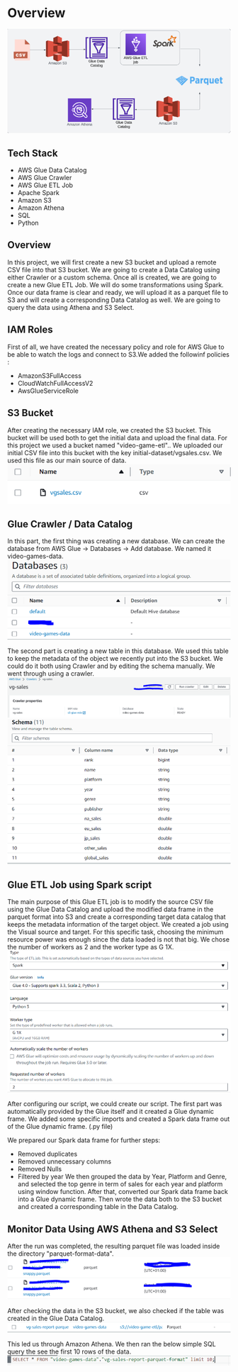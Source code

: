 # Overview
![architecture.PNG](architecture.PNG)

## Tech Stack 
* AWS Glue Data Catalog
* AWS Glue Crawler
* AWS Glue ETL Job
* Apache Spark
* Amazon S3
* Amazon Athena
* SQL
* Python

## Overview 
In this project, we will first create a new S3 bucket and upload a remote CSV file into that S3 bucket. We are going to create a Data Catalog using either Crawler or a custom schema. Once all is created, we are going to create a new Glue ETL Job. We will do some transformations using Spark. Once our data frame is clear and ready, we will upload it as a parquet file to S3 and will create a corresponding Data Catalog as well. We are going to query the data using Athena and S3 Select.

## IAM Roles 
First of all, we have created the necessary policy and role for AWS Glue to be able to watch the logs and connect to S3.We added the followinf policies : 
* AmazonS3FullAccess
* CloudWatchFullAccessV2
* AwsGlueServiceRole

## S3 Bucket
After creating the necessary IAM role, we created the S3 bucket. This bucket will be used both to get the initial data and upload the final data. For this project we used a bucket named "video-game-etl".. We uploaded our initial CSV file into this bucket with the key initial-dataset/vgsales.csv. We used this file as our main source of data.
![s3_initial_data.PNG](Images/S3_csv.PNG)

## Glue Crawler / Data Catalog
In this part, the first thing was creating a new database. We can create the database from AWS Glue -> Databases -> Add database. We named it video-games-data.
![database_glue.PNG](Images/glue_database.PNG)

The second part is creating a new table in this database. We used this table to keep the metadata of the object we recently put into the S3 bucket. We could do it both using Crawler and by editing the schema manually. We went through using a crawler.
![crawler.PNG](Images/glue_crawler.PNG)
![schema.PNG](Images/table_schema.PNG)

## Glue ETL Job using Spark script 
The main purpose of this Glue ETL job is to modify the source CSV file using the Glue Data Catalog and upload the modified data frame in the parquet format into S3 and create a corresponding target data catalog that keeps the metadata information of the target object.
We created a job using the Visual source and target.
For this specific task, choosing the minimum resource power was enough since the data loaded is not that big. We chose the number of workers as 2 and the worker type as G 1X.
![etl_job_configuration.PNG](Images/etljob_config.PNG)

After configuring our script, we could create our script. The first part was automatically provided by the Glue itself and it created a Glue dynamic frame. We added some specific imports and created a Spark data frame out of the Glue dynamic frame. (.py file)

We prepared our Spark data frame for further steps: 
* Removed duplicates
* Removed unnecessary columns
* Removed Nulls 
* Filtered by year 
We then grouped the data by Year, Platform and Genre, and selected the top genre in term of sales for each year and platform using window function.
After that, converted our Spark data frame back into a Glue dynamic frame. Then wrote the data both to the S3 bucket and created a corresponding table in the Data Catalog.

## Monitor Data Using AWS Athena and S3 Select
After the run was completed, the resulting parquet file was loaded inside the directory "parquet-format-data".
![S3_parquet.PNG](Images/s3_parquet_format.PNG)

After checking the data in the S3 bucket, we also checked if the table was created in the Glue Data Catalog.
![table_parquet.PNG](Images/table_parquet_file.PNG)

This led us through Amazon Athena. We then ran the below simple SQL query the see the first 10 rows of the data.
![athena.PNG](Images/athena.PNG)